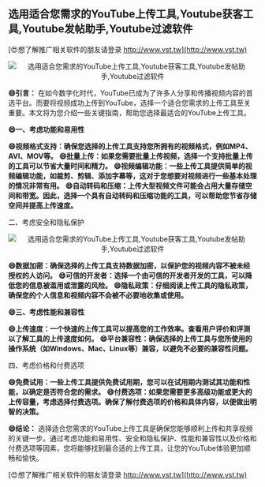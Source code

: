 ## **选用适合您需求的YouTube上传工具,Youtube获客工具,Youtube发帖助手,Youtube过滤软件**

[😍想了解推广相关软件的朋友请登录 http://www.vst.tw](http://www.vst.tw)

 <center><img src="https://vst.tw/MP4/tuiguang/png/4.png" alt="选用适合您需求的YouTube上传工具,Youtube获客工具,Youtube发帖助手,Youtube过滤软件"></center>

**😄引言：**
在如今数字化时代，YouTube已成为了许多人分享和传播视频内容的首选平台。而要将视频成功上传到YouTube，选择一个适合您需求的上传工具至关重要。本文将为您介绍一些关键指南，帮助您选择最适合的YouTube上传工具。

**😄一、考虑功能和易用性**

**😄视频格式支持：确保您选择的上传工具支持您所拥有的视频格式，例如MP4、AVI、MOV等。**
**😄批量上传：如果您需要批量上传视频，选择一个支持批量上传的工具可以节省大量时间和精力。**
**😄视频编辑功能：一些上传工具提供简单的视频编辑功能，如裁剪、剪辑、添加字幕等，这对于您想要对视频进行一些基本处理的情况非常有用。**
**😄自动转码和压缩：上传大型视频文件可能会占用大量存储空间和带宽。因此，选择一个具有自动转码和压缩功能的工具，可以帮助您节省存储空间并提高上传速度。**

二、考虑安全和隐私保护

 <center><img src="https://vst.tw/MP4/tuiguang/png/1.png" alt="选用适合您需求的YouTube上传工具,Youtube获客工具,Youtube发帖助手,Youtube过滤软件"></center>

**😄数据加密：确保选择的上传工具支持数据加密，以保护您的视频内容不被未经授权的人访问。**
**😄可信的开发者：选择一个由可信的开发者开发的工具，可以降低您的信息被滥用或泄露的风险。**
**😄隐私政策：仔细阅读上传工具的隐私政策，确保您的个人信息和视频内容不会被不必要地收集或使用。**

**😄三、考虑性能和兼容性**

**😄上传速度：一个快速的上传工具可以提高您的工作效率。查看用户评价和评测以了解工具的上传速度如何。**
**😄平台兼容性：确保选择的上传工具与您所使用的操作系统（如Windows、Mac、Linux等）兼容，以避免不必要的兼容性问题。**

四、考虑价格和付费选项

**😄免费试用：一些上传工具提供免费试用期，您可以在试用期内测试其功能和性能，以确定是否符合您的需求。**
**😄付费选项：如果您需要更多高级功能或更大的上传容量，考虑选择付费选项。确保了解付费选项的价格和具体内容，以便做出明智的决策。**

**😄结论：**
选择适合您需求的YouTube上传工具是确保您能够顺利上传和共享视频的关键一步。通过考虑功能和易用性、安全和隐私保护、性能和兼容性以及价格和付费选项等因素，您将能够找到最合适的上传工具，让您的YouTube体验更加顺畅和愉快。

[😍想了解推广相关软件的朋友请登录 http://www.vst.tw](http://www.vst.tw)



